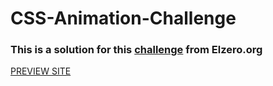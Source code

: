 # CSS-Animation-Challenge 
### This  is a solution for this [challenge](https://elzero.org/css-assignments-lesson-from-74-to-77/)   from Elzero.org

[PREVIEW SITE]() 